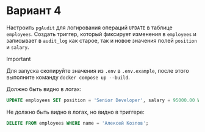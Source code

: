 # Вариант 4

Настроить `pgAudit` для логирования операций `UPDATE` в таблице `employees`. Создать триггер, который фиксирует изменения в
`employees` и записывает в `audit_log` как старое, так и новое значения полей `position` и `salary`.

> [!IMPORTANT]
> Для запуска скопируйте значения из `.env` в `.env.example`, после этого выполните команду `docker compose up --build`.

Должно быть видно в логах:

```sql
UPDATE employees SET position = 'Senior Developer', salary = 95000.00 WHERE name = 'Алексей Козлов';
```

Не должно быть видно в логах, но видно в триггере: 

```sql
DELETE FROM employees WHERE name = 'Алексей Козлов';
```